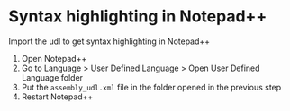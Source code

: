 # Syntax highlighting in Notepad++
Import the udl to get syntax highlighting in Notepad++
1. Open Notepad++
2. Go to Language > User Defined Language > Open User Defined Language folder
3. Put the `assembly_udl.xml` file in the folder opened in the previous step
4. Restart Notepad++
